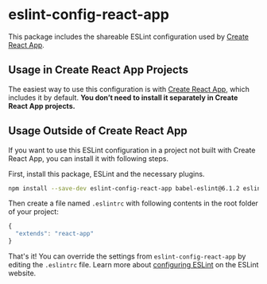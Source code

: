 # eslint-config-react-app

This package includes the shareable ESLint configuration used by [Create React App](https://github.com/facebookincubator/create-react-app).

## Usage in Create React App Projects

The easiest way to use this configuration is with [Create React App](https://github.com/facebookincubator/create-react-app), which includes it by default. **You don’t need to install it separately in Create React App projects.**

## Usage Outside of Create React App

If you want to use this ESLint configuration in a project not built with Create React App, you can install it with following steps.

First, install this package, ESLint and the necessary plugins.

  ```sh
  npm install --save-dev eslint-config-react-app babel-eslint@6.1.2 eslint@3.5.0 eslint-plugin-flowtype@2.18.1 eslint-plugin-import@1.12.0 eslint-plugin-jsx-a11y@2.2.2 eslint-plugin-react@5.2.2
  ```

Then create a file named `.eslintrc` with following contents in the root folder of your project:

  ```js
  {
    "extends": "react-app"
  }
  ```

  That's it! You can override the settings from `eslint-config-react-app` by editing the `.eslintrc` file. Learn more about [configuring ESLint](http://eslint.org/docs/user-guide/configuring) on the ESLint website.
